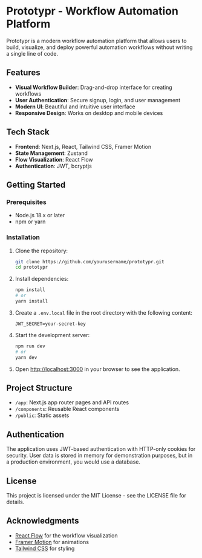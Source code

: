 # Prototypr - Workflow Automation Platform

Prototypr is a modern workflow automation platform that allows users to build, visualize, and deploy powerful automation workflows without writing a single line of code.

## Features

- **Visual Workflow Builder**: Drag-and-drop interface for creating workflows
- **User Authentication**: Secure signup, login, and user management
- **Modern UI**: Beautiful and intuitive user interface
- **Responsive Design**: Works on desktop and mobile devices

## Tech Stack

- **Frontend**: Next.js, React, Tailwind CSS, Framer Motion
- **State Management**: Zustand
- **Flow Visualization**: React Flow
- **Authentication**: JWT, bcryptjs

## Getting Started

### Prerequisites

- Node.js 18.x or later
- npm or yarn

### Installation

1. Clone the repository:
   ```bash
   git clone https://github.com/yourusername/prototypr.git
   cd prototypr
   ```

2. Install dependencies:
   ```bash
   npm install
   # or
   yarn install
   ```

3. Create a `.env.local` file in the root directory with the following content:
   ```
   JWT_SECRET=your-secret-key
   ```

4. Start the development server:
   ```bash
   npm run dev
   # or
   yarn dev
   ```

5. Open [http://localhost:3000](http://localhost:3000) in your browser to see the application.

## Project Structure

- `/app`: Next.js app router pages and API routes
- `/components`: Reusable React components
- `/public`: Static assets

## Authentication

The application uses JWT-based authentication with HTTP-only cookies for security. User data is stored in memory for demonstration purposes, but in a production environment, you would use a database.

## License

This project is licensed under the MIT License - see the LICENSE file for details.

## Acknowledgments

- [React Flow](https://reactflow.dev/) for the workflow visualization
- [Framer Motion](https://www.framer.com/motion/) for animations
- [Tailwind CSS](https://tailwindcss.com/) for styling 